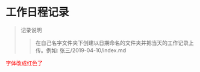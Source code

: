 # 工作日程记录

> 记录说明
>> 在自己名字文件夹下创建以日期命名的文件夹并把当天的工作记录上传。例如: 张三/2019-04-10/index.md

<font color=#FF0000>  字体改成红色了 </font> 
